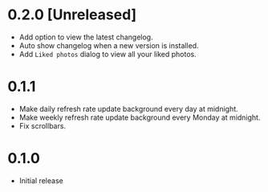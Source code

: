 # 0.2.0 [Unreleased]

- Add option to view the latest changelog.
- Auto show changelog when a new version is installed.
- Add `Liked photos` dialog to view all your liked photos.

# 0.1.1

- Make daily refresh rate update background every day at midnight.
- Make weekly refresh rate update background every Monday at midnight.
- Fix scrollbars.

# 0.1.0 

- Initial release